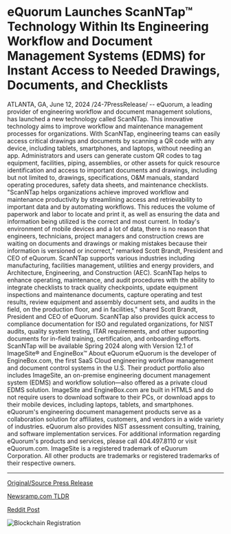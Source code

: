# eQuorum Launches ScanNTap™ Technology Within Its Engineering Workflow and Document Management Systems (EDMS) for Instant Access to Needed Drawings, Documents, and Checklists

ATLANTA, GA, June 12, 2024 /24-7PressRelease/ -- eQuorum, a leading provider of engineering workflow and document management solutions, has launched a new technology called ScanNTap. This innovative technology aims to improve workflow and maintenance management processes for organizations.   With ScanNTap, engineering teams can easily access critical drawings and documents by scanning a QR code with any device, including tablets, smartphones, and laptops, without needing an app. Administrators and users can generate custom QR codes to tag equipment, facilities, piping, assemblies, or other assets for quick resource identification and access to important documents and drawings, including but not limited to, drawings, specifications, O&M manuals, standard operating procedures, safety data sheets, and maintenance checklists.   "ScanNTap helps organizations achieve improved workflow and maintenance productivity by streamlining access and retrievability to important data and by automating workflows. This reduces the volume of paperwork and labor to locate and print it, as well as ensuring the data and information being utilized is the correct and most current.   In today's environment of mobile devices and a lot of data, there is no reason that engineers, technicians, project managers and construction crews are waiting on documents and drawings or making mistakes because their information is versioned or incorrect," remarked Scott Brandt, President and CEO of eQuorum.   ScanNTap supports various industries including manufacturing, facilities management, utilities and energy providers, and Architecture, Engineering, and Construction (AEC). ScanNTap helps to enhance operating, maintenance, and audit procedures with the ability to integrate checklists to track quality checkpoints, update equipment inspections and maintenance documents, capture operating and test results, review equipment and assembly document sets, and audits in the field, on the production floor, and in facilities," shared Scott Brandt, President and CEO of eQuorum.  ScanNTap also provides quick access to compliance documentation for ISO and regulated organizations, for NIST audits, quality system testing, ITAR requirements, and other supporting documents for in-field training, certification, and onboarding efforts.  ScanNTap will be available Spring 2024 along with Version 12.1 of ImageSite® and EngineBox™   About eQuorum  eQuorum is the developer of EngineBox.com, the first SaaS Cloud engineering workflow management and document control systems in the U.S. Their product portfolio also includes ImageSite, an on-premise engineering document management system (EDMS) and workflow solution—also offered as a private cloud EDMS solution. ImageSite and EngineBox.com are built in HTML5 and do not require users to download software to their PCs, or download apps to their mobile devices, including laptops, tablets, and smartphones. eQuorum's engineering document management products serve as a collaboration solution for affiliates, customers, and vendors in a wide variety of industries. eQuorum also provides NIST assessment consulting, training, and software implementation services. For additional information regarding eQuorum's products and services, please call 404.497.8110 or visit eQuorum.com.   ImageSite is a registered trademark of eQuorum Corporation. All other products are trademarks or registered trademarks of their respective owners. 

---

[Original/Source Press Release](https://www.24-7pressrelease.com/press-release/511636/equorum-launches-scanntap-technology-within-its-engineering-workflow-and-document-management-systems-edms-for-instant-access-to-needed-drawings-documents-and-checklists)
                    

[Newsramp.com TLDR](None) 



[Reddit Post](https://www.reddit.com/r/Business_NewsRamp/comments/1de0xpa/equorum_launches_innovative_scanntap_technology/) 



![Blockchain Registration](https://cdn.newsramp.app/24-7PressRelease/qrcode/246/12/takeIVsW.webp)